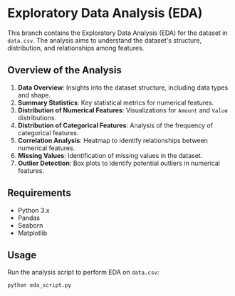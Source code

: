 # Exploratory Data Analysis (EDA)

This branch contains the Exploratory Data Analysis (EDA) for the dataset in `data.csv`. The analysis aims to understand the dataset's structure, distribution, and relationships among features.

## Overview of the Analysis

1. **Data Overview**: Insights into the dataset structure, including data types and shape.
2. **Summary Statistics**: Key statistical metrics for numerical features.
3. **Distribution of Numerical Features**: Visualizations for `Amount` and `Value` distributions.
4. **Distribution of Categorical Features**: Analysis of the frequency of categorical features.
5. **Correlation Analysis**: Heatmap to identify relationships between numerical features.
6. **Missing Values**: Identification of missing values in the dataset.
7. **Outlier Detection**: Box plots to identify potential outliers in numerical features.

## Requirements

- Python 3.x
- Pandas
- Seaborn
- Matplotlib

## Usage

Run the analysis script to perform EDA on `data.csv`:

```bash
python eda_script.py
